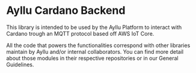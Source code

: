 # Ayllu Cardano Backend

This library is intended to be used by the Ayllu Platform to interact with Cardano trough an MQTT protocol based off AWS IoT Core.

All the code that powers the functionalities correspond with other libraries maintain by Ayllu and/or internal collaborators. 
You can find more detail about those modules in their respective repositories or in our General Guidelines.
